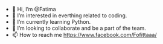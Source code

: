 - 👋 Hi, I’m @Fatima
- 👀 I’m interested in everthing related to coding.
- 🌱 I’m currently learning Python.
- 💞️ I’m looking to collaborate and be a part of the team.
- 📫 How to reach me https://www.facebook.com/Fofittaaa/

<!---
Fatima-90/Fatima-90 is a ✨ special ✨ repository because its `README.md` (this file) appears on your GitHub profile.
You can click the Preview link to take a look at your changes.
--->
